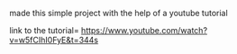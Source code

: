 made this simple project with the help of a youtube tutorial 

link to the tutorial= https://www.youtube.com/watch?v=w5fCIhI0FyE&t=344s